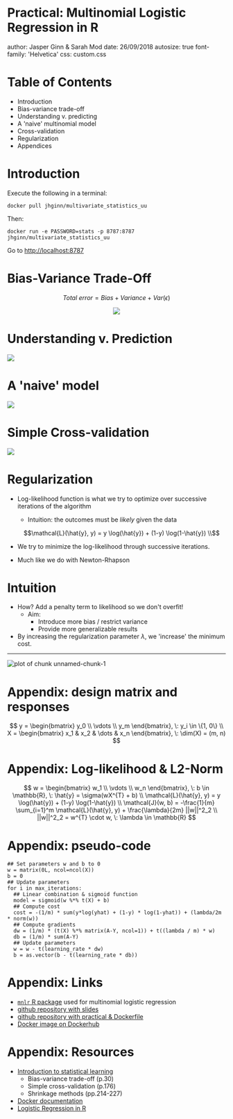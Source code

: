 Practical: Multinomial Logistic Regression in R
========================================================
author: Jasper Ginn & Sarah Mod
date: 26/09/2018
autosize: true
font-family: 'Helvetica'
css: custom.css

Table of Contents 
========================================================

- Introduction 
- Bias-variance trade-off
- Understanding v. predicting
- A 'naive' multinomial model
- Cross-validation
- Regularization
- Appendices

Introduction
========================================================

Execute the following in a terminal:

```shell
docker pull jhginn/multivariate_statistics_uu
```

Then:

```shell
docker run -e PASSWORD=stats -p 8787:8787 jhginn/multivariate_statistics_uu
```

Go to [http://localhost:8787](http://localhost:8787)
 
Bias-Variance Trade-Off 
========================================================

$$
Total\:error = Bias + Variance + Var(\epsilon)
$$

<center><img src="bvar.png"></center>

Understanding v. Prediction
========================================================

<img src="understandpredict.png">

A 'naive' model
========================================================

<img src="model.png">

Simple Cross-validation
========================================================

<img src="cv.png">

Regularization
========================================================

- Log-likelihood function is what we try to optimize over successive iterations of the algorithm
  - Intuition: the outcomes must be *likely* given the data
  
  $$\mathcal{L}(\hat{y}, y) = y \log(\hat{y}) + (1-y) \log(1-\hat{y}) \\$$

- We try to minimize the log-likelihood through successive iterations. 
- Much like we do with Newton-Rhapson

Intuition
========================================================

- How? Add a penalty term to likelihood so we don't overfit!
  - Aim:
      - Introduce more bias / restrict variance
      - Provide more generalizable results
- By increasing the regularization parameter $\lambda$, we 'increase' the minimum cost.

***

![plot of chunk unnamed-chunk-1](presentation-figure/unnamed-chunk-1-1.png)
 
Appendix: design matrix and responses
=======================================================

$$
y = \begin{bmatrix}
y_0 \\
\vdots \\
y_m
\end{bmatrix}, \: y_i \in \{1, 0\} \\
X = \begin{bmatrix}
x_1 & x_2 & \dots & x_n
\end{bmatrix}, \: \dim(X) = (m, n)
$$

Appendix: Log-likelihood & L2-Norm 
=======================================================

$$
w = \begin{bmatrix}
w_1 \\
\vdots \\
w_n
\end{bmatrix}, \: b \in \mathbb{R}, \:
\hat{y} = \sigma(wX^{T} + b) \\
\mathcal{L}(\hat{y}, y) = y \log(\hat{y}) + (1-y) \log(1-\hat{y}) \\
\mathcal{J}(w, b) = -\frac{1}{m} \sum_{i=1}^m \mathcal{L}(\hat{y}, y) + \frac{\lambda}{2m} ||w||^2_2 \\
||w||^2_2 = w^{T} \cdot w, \: \lambda \in \mathbb{R}
$$

Appendix: pseudo-code
=======================================================

```
## Set parameters w and b to 0
w = matrix(0L, ncol=ncol(X))
b = 0
## Update parameters
for i in max_iterations:
  ## Linear combination & sigmoid function
  model = sigmoid(w %*% t(X) + b)
  ## Compute cost
  cost = -(1/m) * sum(y*log(yhat) + (1-y) * log(1-yhat)) + (lambda/2m * norm(w))
  ## Compute gradients
  dw = (1/m) * (t(X) %*% matrix(A-Y, ncol=1)) + t((lambda / m) * w)
  db = (1/m) * sum(A-Y)
  ## Update parameters
  w = w - t(learning_rate * dw)
  b = as.vector(b - t(learning_rate * db))
```

Appendix: Links
=======================================================

- [`mnlr` R package](https://github.com/JasperHG90/mnlr) used for multinomial logistic regression
- [github repository with slides](https://github.com/JasperHG90/multivariate_statistics_uu_presentation)
- [github repository with practical & Dockerfile](https://github.com/JasperHG90/multivariate_statistics_uu)
- [Docker image on Dockerhub](https://hub.docker.com/r/jhginn/multivariate_statistics_uu/)

Appendix: Resources
=======================================================

- [Introduction to statistical learning](https://www-bcf.usc.edu/~gareth/ISL/)
  - Bias-variance trade-off (p.30)
  - Simple cross-validation (p.176)
  - Shrinkage methods (pp.214-227)
- [Docker documentation](https://docs.docker.com/)
- [Logistic Regression in R](https://rpubs.com/rslbliss/r_logistic_ws)
